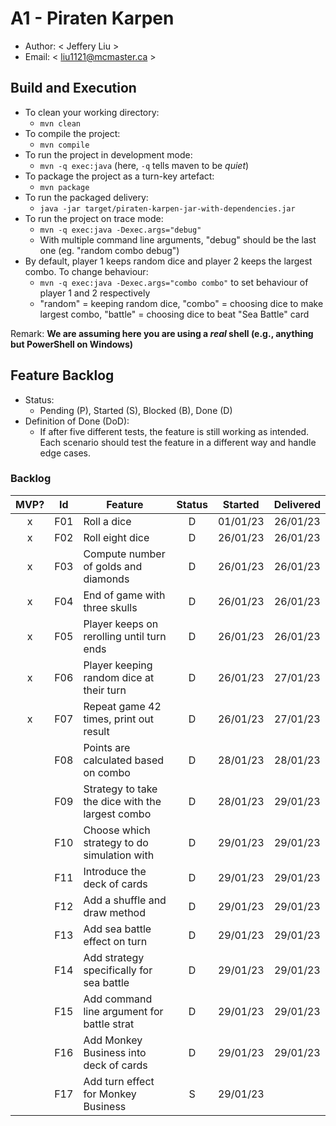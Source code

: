 # A1 - Piraten Karpen

  * Author: < Jeffery Liu >
  * Email: < liu1121@mcmaster.ca >

## Build and Execution

  * To clean your working directory:
    * `mvn clean`
  * To compile the project:
    * `mvn compile`
  * To run the project in development mode:
    * `mvn -q exec:java` (here, `-q` tells maven to be _quiet_)
  * To package the project as a turn-key artefact:
    * `mvn package`
  * To run the packaged delivery:
    * `java -jar target/piraten-karpen-jar-with-dependencies.jar` 
  * To run the project on trace mode:
    * `mvn -q exec:java -Dexec.args="debug"`
    * With multiple command line arguments, "debug" should be the last one (eg. "random combo debug")
  * By default, player 1 keeps random dice and player 2 keeps the largest combo. To change behaviour:
    * `mvn -q exec:java -Dexec.args="combo combo"` to set behaviour of player 1 and 2 respectively
    * "random" = keeping random dice, "combo" = choosing dice to make largest combo, "battle" = choosing dice to beat "Sea Battle" card

Remark: **We are assuming here you are using a _real_ shell (e.g., anything but PowerShell on Windows)**

## Feature Backlog

 * Status: 
   * Pending (P), Started (S), Blocked (B), Done (D)
 * Definition of Done (DoD):
   * If after five different tests, the feature is still working as intended. Each scenario should test the feature in a different way and handle edge cases.

### Backlog 

| MVP? | Id  | Feature  | Status  |  Started  | Delivered |
| :-:  |:-:  |---       | :-:     | :-:       | :-:       |
| x   | F01 | Roll a dice | D | 01/01/23 | 26/01/23 |
| x   | F02 | Roll eight dice | D | 26/01/23 | 26/01/23 |
| x   | F03 | Compute number of golds and diamonds | D | 26/01/23 | 26/01/23 |
| x   | F04 | End of game with three skulls | D | 26/01/23 | 26/01/23 |
| x   | F05 | Player keeps on rerolling until turn ends | D | 26/01/23 | 26/01/23 |
| x   | F06 | Player keeping random dice at their turn | D | 26/01/23 | 27/01/23 |
| x   | F07 | Repeat game 42 times, print out result| D | 26/01/23 | 27/01/23 |
|     | F08 | Points are calculated based on combo | D | 28/01/23 | 28/01/23 |
|     | F09 | Strategy to take the dice with the largest combo | D | 28/01/23 | 29/01/23 |
|     | F10 | Choose which strategy to do simulation with | D | 29/01/23 | 29/01/23 |
|     | F11 | Introduce the deck of cards | D | 29/01/23 | 29/01/23 |
|     | F12 | Add a shuffle and draw method | D | 29/01/23 | 29/01/23 |
|     | F13 | Add sea battle effect on turn | D | 29/01/23 | 29/01/23 |
|     | F14 | Add strategy specifically for sea battle | D | 29/01/23 | 29/01/23 |
|     | F15 | Add command line argument for battle strat | D | 29/01/23 | 29/01/23 |
|     | F16 | Add Monkey Business into deck of cards | D | 29/01/23 | 29/01/23 |
|     | F17 | Add turn effect for Monkey Business | S | 29/01/23 |
